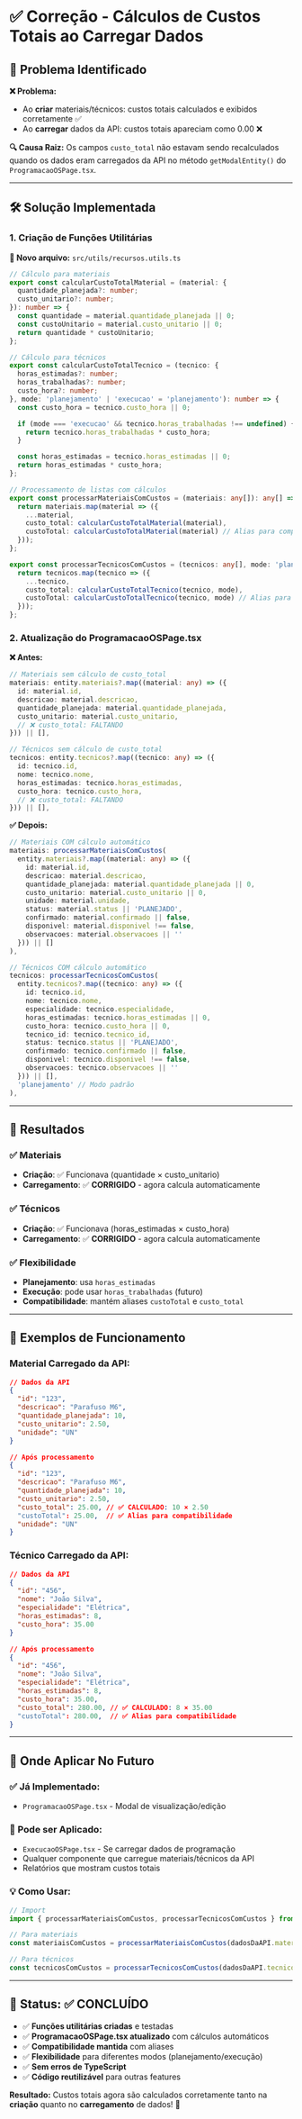 # ✅ Correção - Cálculos de Custos Totais ao Carregar Dados

## 🎯 Problema Identificado

**❌ Problema:**
- Ao **criar** materiais/técnicos: custos totais calculados e exibidos corretamente ✅
- Ao **carregar** dados da API: custos totais apareciam como 0.00 ❌

**🔍 Causa Raiz:**
Os campos `custo_total` não estavam sendo recalculados quando os dados eram carregados da API no método `getModalEntity()` do `ProgramacaoOSPage.tsx`.

---

## 🛠️ Solução Implementada

### **1. Criação de Funções Utilitárias**

**📁 Novo arquivo:** `src/utils/recursos.utils.ts`

```typescript
// Cálculo para materiais
export const calcularCustoTotalMaterial = (material: {
  quantidade_planejada?: number;
  custo_unitario?: number;
}): number => {
  const quantidade = material.quantidade_planejada || 0;
  const custoUnitario = material.custo_unitario || 0;
  return quantidade * custoUnitario;
};

// Cálculo para técnicos
export const calcularCustoTotalTecnico = (tecnico: {
  horas_estimadas?: number;
  horas_trabalhadas?: number;
  custo_hora?: number;
}, mode: 'planejamento' | 'execucao' = 'planejamento'): number => {
  const custo_hora = tecnico.custo_hora || 0;

  if (mode === 'execucao' && tecnico.horas_trabalhadas !== undefined) {
    return tecnico.horas_trabalhadas * custo_hora;
  }

  const horas_estimadas = tecnico.horas_estimadas || 0;
  return horas_estimadas * custo_hora;
};

// Processamento de listas com cálculos
export const processarMateriaisComCustos = (materiais: any[]): any[] => {
  return materiais.map(material => ({
    ...material,
    custo_total: calcularCustoTotalMaterial(material),
    custoTotal: calcularCustoTotalMaterial(material) // Alias para compatibilidade
  }));
};

export const processarTecnicosComCustos = (tecnicos: any[], mode: 'planejamento' | 'execucao' = 'planejamento'): any[] => {
  return tecnicos.map(tecnico => ({
    ...tecnico,
    custo_total: calcularCustoTotalTecnico(tecnico, mode),
    custoTotal: calcularCustoTotalTecnico(tecnico, mode) // Alias para compatibilidade
  }));
};
```

### **2. Atualização do ProgramacaoOSPage.tsx**

**❌ Antes:**
```typescript
// Materiais sem cálculo de custo_total
materiais: entity.materiais?.map((material: any) => ({
  id: material.id,
  descricao: material.descricao,
  quantidade_planejada: material.quantidade_planejada,
  custo_unitario: material.custo_unitario,
  // ❌ custo_total: FALTANDO
})) || [],

// Técnicos sem cálculo de custo_total
tecnicos: entity.tecnicos?.map((tecnico: any) => ({
  id: tecnico.id,
  nome: tecnico.nome,
  horas_estimadas: tecnico.horas_estimadas,
  custo_hora: tecnico.custo_hora,
  // ❌ custo_total: FALTANDO
})) || [],
```

**✅ Depois:**
```typescript
// Materiais COM cálculo automático
materiais: processarMateriaisComCustos(
  entity.materiais?.map((material: any) => ({
    id: material.id,
    descricao: material.descricao,
    quantidade_planejada: material.quantidade_planejada || 0,
    custo_unitario: material.custo_unitario || 0,
    unidade: material.unidade,
    status: material.status || 'PLANEJADO',
    confirmado: material.confirmado || false,
    disponivel: material.disponivel !== false,
    observacoes: material.observacoes || ''
  })) || []
),

// Técnicos COM cálculo automático
tecnicos: processarTecnicosComCustos(
  entity.tecnicos?.map((tecnico: any) => ({
    id: tecnico.id,
    nome: tecnico.nome,
    especialidade: tecnico.especialidade,
    horas_estimadas: tecnico.horas_estimadas || 0,
    custo_hora: tecnico.custo_hora || 0,
    tecnico_id: tecnico.tecnico_id,
    status: tecnico.status || 'PLANEJADO',
    confirmado: tecnico.confirmado || false,
    disponivel: tecnico.disponivel !== false,
    observacoes: tecnico.observacoes || ''
  })) || [],
  'planejamento' // Modo padrão
),
```

---

## 🎯 Resultados

### **✅ Materiais**
- **Criação**: ✅ Funcionava (quantidade × custo_unitario)
- **Carregamento**: ✅ **CORRIGIDO** - agora calcula automaticamente

### **✅ Técnicos**
- **Criação**: ✅ Funcionava (horas_estimadas × custo_hora)
- **Carregamento**: ✅ **CORRIGIDO** - agora calcula automaticamente

### **✅ Flexibilidade**
- **Planejamento**: usa `horas_estimadas`
- **Execução**: pode usar `horas_trabalhadas` (futuro)
- **Compatibilidade**: mantém aliases `custoTotal` e `custo_total`

---

## 🔧 Exemplos de Funcionamento

### **Material Carregado da API:**
```json
// Dados da API
{
  "id": "123",
  "descricao": "Parafuso M6",
  "quantidade_planejada": 10,
  "custo_unitario": 2.50,
  "unidade": "UN"
}

// Após processamento
{
  "id": "123",
  "descricao": "Parafuso M6",
  "quantidade_planejada": 10,
  "custo_unitario": 2.50,
  "custo_total": 25.00, // ✅ CALCULADO: 10 × 2.50
  "custoTotal": 25.00,  // ✅ Alias para compatibilidade
  "unidade": "UN"
}
```

### **Técnico Carregado da API:**
```json
// Dados da API
{
  "id": "456",
  "nome": "João Silva",
  "especialidade": "Elétrica",
  "horas_estimadas": 8,
  "custo_hora": 35.00
}

// Após processamento
{
  "id": "456",
  "nome": "João Silva",
  "especialidade": "Elétrica",
  "horas_estimadas": 8,
  "custo_hora": 35.00,
  "custo_total": 280.00, // ✅ CALCULADO: 8 × 35.00
  "custoTotal": 280.00,  // ✅ Alias para compatibilidade
}
```

---

## 📍 Onde Aplicar No Futuro

### **✅ Já Implementado:**
- `ProgramacaoOSPage.tsx` - Modal de visualização/edição

### **🔄 Pode ser Aplicado:**
- `ExecucaoOSPage.tsx` - Se carregar dados de programação
- Qualquer componente que carregue materiais/técnicos da API
- Relatórios que mostram custos totais

### **💡 Como Usar:**
```typescript
// Import
import { processarMateriaisComCustos, processarTecnicosComCustos } from '@/utils/recursos.utils';

// Para materiais
const materiaisComCustos = processarMateriaisComCustos(dadosDaAPI.materiais);

// Para técnicos
const tecnicosComCustos = processarTecnicosComCustos(dadosDaAPI.tecnicos, 'planejamento');
```

---

## 🎉 Status: ✅ CONCLUÍDO

- ✅ **Funções utilitárias criadas** e testadas
- ✅ **ProgramacaoOSPage.tsx atualizado** com cálculos automáticos
- ✅ **Compatibilidade mantida** com aliases
- ✅ **Flexibilidade** para diferentes modos (planejamento/execução)
- ✅ **Sem erros de TypeScript**
- ✅ **Código reutilizável** para outras features

**Resultado:** Custos totais agora são calculados corretamente tanto na **criação** quanto no **carregamento** de dados! 🎯